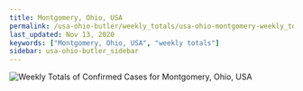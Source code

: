 ```yaml
---
title: Montgomery, Ohio, USA
permalink: /usa-ohio-butler/weekly_totals/usa-ohio-montgomery-weekly_totals.html
last_updated: Nov 13, 2020
keywords: ["Montgomery, Ohio, USA", "weekly totals"]
sidebar: usa-ohio-butler_sidebar
---
```


![Weekly Totals of Confirmed Cases for Montgomery, Ohio, USA](/covid_tracker/images/graphs/usa-ohio-montgomery-weekly_totals_graph.png)
